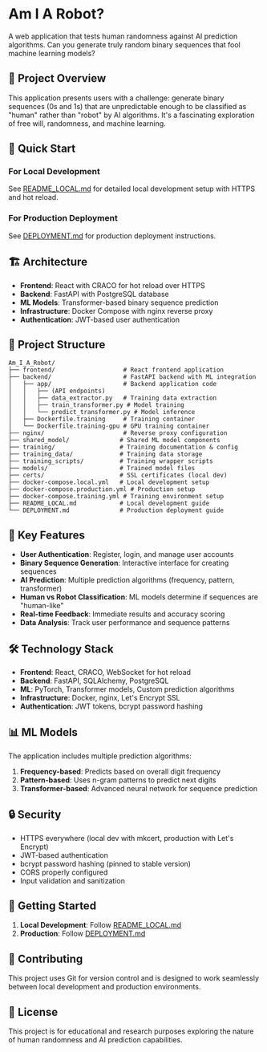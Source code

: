 # Am I A Robot?

A web application that tests human randomness against AI prediction algorithms. Can you generate truly random binary sequences that fool machine learning models?

## 🎯 Project Overview

This application presents users with a challenge: generate binary sequences (0s and 1s) that are unpredictable enough to be classified as "human" rather than "robot" by AI algorithms. It's a fascinating exploration of free will, randomness, and machine learning.

## 🚀 Quick Start

### For Local Development
See [README_LOCAL.md](README_LOCAL.md) for detailed local development setup with HTTPS and hot reload.

### For Production Deployment
See [DEPLOYMENT.md](DEPLOYMENT.md) for production deployment instructions.

## 🏗️ Architecture

- **Frontend**: React with CRACO for hot reload over HTTPS
- **Backend**: FastAPI with PostgreSQL database
- **ML Models**: Transformer-based binary sequence prediction
- **Infrastructure**: Docker Compose with nginx reverse proxy
- **Authentication**: JWT-based user authentication

## 📁 Project Structure

```
Am_I_A_Robot/
├── frontend/                   # React frontend application
├── backend/                    # FastAPI backend with ML integration
│   ├── app/                    # Backend application code
│   │   ├── (API endpoints)
│   │   ├── data_extractor.py   # Training data extraction
│   │   ├── train_transformer.py # Model training
│   │   └── predict_transformer.py # Model inference
│   ├── Dockerfile.training     # Training container
│   └── Dockerfile.training-gpu # GPU training container
├── nginx/                      # Reverse proxy configuration
├── shared_model/              # Shared ML model components
├── training/                  # Training documentation & config
├── training_data/             # Training data storage
├── training_scripts/          # Training wrapper scripts
├── models/                    # Trained model files
├── certs/                     # SSL certificates (local dev)
├── docker-compose.local.yml   # Local development setup
├── docker-compose.production.yml # Production setup
├── docker-compose.training.yml # Training environment setup
├── README_LOCAL.md            # Local development guide
└── DEPLOYMENT.md              # Production deployment guide
```

## 🔧 Key Features

- **User Authentication**: Register, login, and manage user accounts
- **Binary Sequence Generation**: Interactive interface for creating sequences
- **AI Prediction**: Multiple prediction algorithms (frequency, pattern, transformer)
- **Human vs Robot Classification**: ML models determine if sequences are "human-like"
- **Real-time Feedback**: Immediate results and accuracy scoring
- **Data Analysis**: Track user performance and sequence patterns

## 🛠️ Technology Stack

- **Frontend**: React, CRACO, WebSocket for hot reload
- **Backend**: FastAPI, SQLAlchemy, PostgreSQL
- **ML**: PyTorch, Transformer models, Custom prediction algorithms
- **Infrastructure**: Docker, nginx, Let's Encrypt SSL
- **Authentication**: JWT tokens, bcrypt password hashing

## 📊 ML Models

The application includes multiple prediction algorithms:

1. **Frequency-based**: Predicts based on overall digit frequency
2. **Pattern-based**: Uses n-gram patterns to predict next digits
3. **Transformer-based**: Advanced neural network for sequence prediction

## 🔒 Security

- HTTPS everywhere (local dev with mkcert, production with Let's Encrypt)
- JWT-based authentication
- bcrypt password hashing (pinned to stable version)
- CORS properly configured
- Input validation and sanitization

## 🚀 Getting Started

1. **Local Development**: Follow [README_LOCAL.md](README_LOCAL.md)
2. **Production**: Follow [DEPLOYMENT.md](DEPLOYMENT.md)

## 🤝 Contributing

This project uses Git for version control and is designed to work seamlessly between local development and production environments.

## 📝 License

This project is for educational and research purposes exploring the nature of human randomness and AI prediction capabilities.
